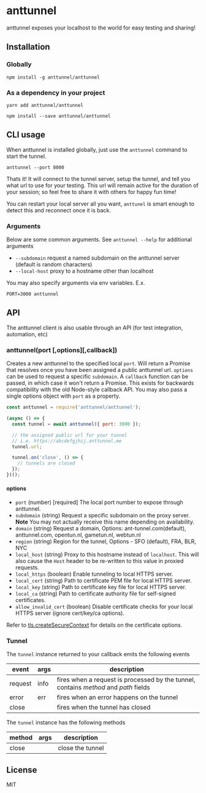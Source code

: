 # anttunnel

anttunnel exposes your localhost to the world for easy testing and sharing!

## Installation

### Globally

```
npm install -g anttunnel/anttunnel
```

### As a dependency in your project

```
yarn add anttunnel/anttunnel
```

```
npm install --save anttunnel/anttunnel
```

## CLI usage

When anttunnel is installed globally, just use the `anttunnel` command to start the tunnel.

```
anttunnel --port 8000
```

Thats it! It will connect to the tunnel server, setup the tunnel, and tell you what url to use for your testing. This url will remain active for the duration of your session; so feel free to share it with others for happy fun time!

You can restart your local server all you want, `anttunel` is smart enough to detect this and reconnect once it is back.

### Arguments

Below are some common arguments. See `anttunnel --help` for additional arguments

- `--subdomain` request a named subdomain on the anttunnel server (default is random characters)
- `--local-host` proxy to a hostname other than localhost

You may also specify arguments via env variables. E.x.

```
PORT=3000 anttunnel
```

## API

The anttunnel client is also usable through an API (for test integration, automation, etc)

### anttunnel(port [,options][,callback])

Creates a new anttunnel to the specified local `port`. Will return a Promise that resolves once you have been assigned a public anttunnel url. `options` can be used to request a specific `subdomain`. A `callback` function can be passed, in which case it won't return a Promise. This exists for backwards compatibility with the old Node-style callback API. You may also pass a single options object with `port` as a property.

```js
const anttunnel = require('anttunnel/anttunnel');

(async () => {
  const tunnel = await anttunnel({ port: 3000 });

  // the assigned public url for your tunnel
  // i.e. https://abcdefgjhij.anttunnel.me
  tunnel.url;

  tunnel.on('close', () => {
    // tunnels are closed
  });
})();
```

#### options

- `port` (number) [required] The local port number to expose through anttunnel.
- `subdomain` (string) Request a specific subdomain on the proxy server. **Note** You may not actually receive this name depending on availability.
- `domain` (string) Request a domain, Options: ant-tunnel.com(default), anttunnel.com, opentun.nl, gametun.nl, webtun.nl
- `region` (string) Region for the tunnel, Options - SFO (default), FRA, BLR, NYC
- `local_host` (string) Proxy to this hostname instead of `localhost`. This will also cause the `Host` header to be re-written to this value in proxied requests.
- `local_https` (boolean) Enable tunneling to local HTTPS server.
- `local_cert` (string) Path to certificate PEM file for local HTTPS server.
- `local_key` (string) Path to certificate key file for local HTTPS server.
- `local_ca` (string) Path to certificate authority file for self-signed certificates.
- `allow_invalid_cert` (boolean) Disable certificate checks for your local HTTPS server (ignore cert/key/ca options).

Refer to [tls.createSecureContext](https://nodejs.org/api/tls.html#tls_tls_createsecurecontext_options) for details on the certificate options.

### Tunnel

The `tunnel` instance returned to your callback emits the following events

| event   | args | description                                                                          |
| ------- | ---- | ------------------------------------------------------------------------------------ |
| request | info | fires when a request is processed by the tunnel, contains _method_ and _path_ fields |
| error   | err  | fires when an error happens on the tunnel                                            |
| close   |      | fires when the tunnel has closed                                                     |

The `tunnel` instance has the following methods

| method | args | description      |
| ------ | ---- | ---------------- |
| close  |      | close the tunnel |

## License

MIT

